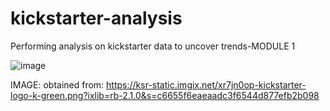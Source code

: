 # kickstarter-analysis

Performing analysis on kickstarter data to uncover trends-MODULE 1


![image](https://user-images.githubusercontent.com/90135381/158727135-f936cad4-bf51-4e01-aff2-e4d0fd2c6ed2.png)


IMAGE: obtained from: https://ksr-static.imgix.net/xr7jn0op-kickstarter-logo-k-green.png?ixlib=rb-2.1.0&s=c6655f6eaeaadc3f6544d877efb2b098
